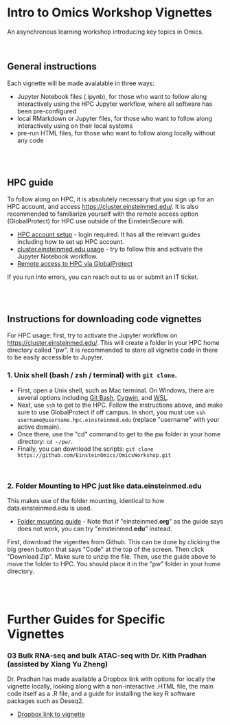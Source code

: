 # Intro to Omics Workshop Vignettes

An asynchronous learning workshop introducing key topics in Omics.

<br />

## General instructions

Each vignette will be made avaialable in three ways:
- Jupyter Notebook files (.ipynb), for those who want to follow along interactively using the HPC Jupyter workflow, where all software has been pre-configured
- local RMarkdown or Jupyter files, for those who want to follow along interactively using on their local systems
- pre-run HTML files, for those who want to follow along locally without any code

<br />
<br />


## HPC guide

To follow along on HPC, it is absolutely necessary that you sign up for an HPC account, and access https://cluster.einsteinmed.edu/. It is also recommended to familiarize yourself with the remote access option (GlobalProtect) for HPC use outside of the EinsteinSecure wifi.

- [HPC account setup](https://montefioreorg.sharepoint.com/sites/Einstein-IT-HPC/SitePages/HPC3.0-UQuick-Start.aspx) - login required. It has all the relevant guides including how to set up HPC account.
- [cluster.einsteinmed.edu usage](https://montefioreorg.sharepoint.com/sites/Einstein-IT-HPC/Shared%20Documents/Forms/AllItems.aspx?id=%2Fsites%2FEinstein%2DIT%2DHPC%2FShared%20Documents%2FGeneral%2FHPC3%2E0%20docs%2FIntroduction%20to%20Einstein%20HPC%20Portal%2Dv5%2Epdf&parent=%2Fsites%2FEinstein%2DIT%2DHPC%2FShared%20Documents%2FGeneral%2FHPC3%2E0%20docs) - try to follow this and activate the Jupyter Notebook workflow.
- [Remote access to HPC via GlobalProtect](https://montefioreorg.sharepoint.com/sites/Einstein-IT-HPC/Shared%20Documents/Forms/AllItems.aspx?id=%2Fsites%2FEinstein%2DIT%2DHPC%2FShared%20Documents%2FGeneral%2FHPC3%2E0%20docs%2FIT%2DREF%2D2023%2D094%20Einstein%20Academic%20Research%20Systems%20Portal%282%29%2Epdf&parent=%2Fsites%2FEinstein%2DIT%2DHPC%2FShared%20Documents%2FGeneral%2FHPC3%2E0%20docs)

If you run into errors, you can reach out to us or submit an IT ticket.

<br />
<br />

## Instructions for downloading code vignettes

For HPC usage: first, try to activate the Jupyter workflow on https://cluster.einsteinmed.edu/. This will create a folder in your HPC home directory called "pw". It is recommended to store all vignette code in there to be easily accessible to Jupyter.

### 1. Unix shell (bash / zsh / terminal) with `git clone`. 

- First, open a Unix shell, such as Mac terminal. On Windows, there are several options including [Git Bash](https://git-scm.com/download/win), [Cygwin](https://www.cygwin.com/), and [WSL](https://learn.microsoft.com/en-us/windows/wsl/about). 
- Next, use `ssh` to get to the HPC. Follow the instructions above, and make sure to use GlobalProtect if off campus. In short, you must use `ssh username@username.hpc.einsteinmed.edu` (replace "username" with your active domain).
- Once there, use the "cd" command to get to the pw folder in your home directory: `cd ~/pw/`.
- Finally, you can download the scripts: `git clone https://github.com/EinsteinOmics/OmicsWorkshop.git`

<br />

### 2. Folder Mounting to HPC just like data.einsteinmed.edu

This makes use of the folder mounting, identical to how data.einsteinmed.edu is used.
- [Folder mounting guide](https://it.einsteinmed.edu/documentation/how-to-mount-the-hpc-file-system/) - Note that if "einsteinmed.**org**" as the guide says does not work, you can try "einsteinmed.**edu**" instead.

First, download the vigenttes from Github. This can be done by clicking the big green button that says "Code" at the top of the screen. Then click "Download Zip". Make sure to unzip the file. Then, use the guide above to move the folder to HPC. You should place it in the "pw" folder in your home directory.

<br />
<br />


# Further Guides for Specific Vignettes


### 03 Bulk RNA-seq and bulk ATAC-seq with Dr. Kith Pradhan (assisted by Xiang Yu Zheng)

Dr. Pradhan has made available a Dropbox link with options for locally the vignette locally, looking along with a non-interactive .HTML file, the main code itself as a .R file, and a guide for installing the key R software packages such as Deseq2.
- [Dropbox link to vignette](https://www.dropbox.com/scl/fo/uyo4mtqp9aze1u5ckphe2/h?rlkey=hni2pwjl9p3tiwewpkpljjl82&dl=0)


